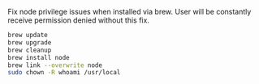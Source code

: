 

Fix node privilege issues when installed via brew. User will be constantly receive permission denied without this fix.

``` bash
brew update
brew upgrade
brew cleanup
brew install node
brew link --overwrite node
sudo chown -R whoami /usr/local
```
